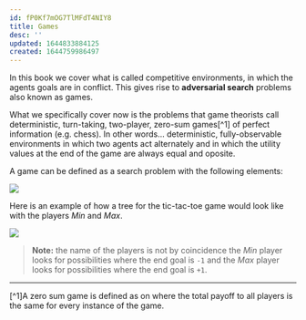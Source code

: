 ```yaml
---
id: fP0Kf7mOG7TlMFdT4NIY8
title: Games
desc: ''
updated: 1644833884125
created: 1644759986497
---
```

In this book we cover what is called competitive environments, in which the agents goals are in conflict. This gives rise to **adversarial search** problems also known as games.

What we specifically cover now is the problems that game theorists call deterministic, turn-taking, two-player, zero-sum games[^1] of perfect information (e.g. chess). In other words... deterministic, fully-observable environments in which two agents act alternately and in which the utility values at the end of the game are always equal and oposite. 

A game can be defined as a search problem with the following elements:

![](/assets/images/2022-02-14-11-04-23.png)

Here is an example of how a tree for the tic-tac-toe game would look like with the players *Min* and *Max*.

![](/assets/images/2022-02-14-11-13-18.png)

>**Note:** the name of the players is not by coincidence the *Min* player looks for possibilities where the end goal is `-1` and the *Max* player looks for possibilities where the end goal is `+1`. 


---
[^1]A zero sum game is defined as on where the total payoff to all players is the same for every instance of the game.